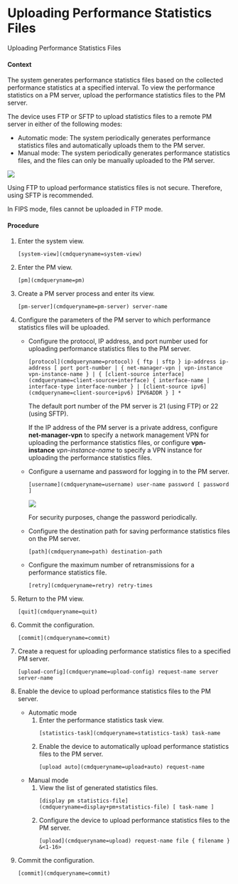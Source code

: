Uploading Performance Statistics Files
======================================

Uploading Performance Statistics Files

#### Context

The system generates performance statistics files based on the collected performance statistics at a specified interval. To view the performance statistics on a PM server, upload the performance statistics files to the PM server.

The device uses FTP or SFTP to upload statistics files to a remote PM server in either of the following modes:

* Automatic mode: The system periodically generates performance statistics files and automatically uploads them to the PM server.
* Manual mode: The system periodically generates performance statistics files, and the files can only be manually uploaded to the PM server.

![](public_sys-resources/note_3.0-en-us.png) 

Using FTP to upload performance statistics files is not secure. Therefore, using SFTP is recommended.

In FIPS mode, files cannot be uploaded in FTP mode.



#### Procedure

1. Enter the system view.
   
   
   ```
   [system-view](cmdqueryname=system-view)
   ```
2. Enter the PM view.
   
   
   ```
   [pm](cmdqueryname=pm)
   ```
3. Create a PM server process and enter its view.
   
   
   ```
   [pm-server](cmdqueryname=pm-server) server-name
   ```
4. Configure the parameters of the PM server to which performance statistics files will be uploaded.
   
   
   * Configure the protocol, IP address, and port number used for uploading performance statistics files to the PM server.
     ```
     [protocol](cmdqueryname=protocol) { ftp | sftp } ip-address ip-address [ port port-number | { net-manager-vpn | vpn-instance vpn-instance-name } | { [client-source interface](cmdqueryname=client-source+interface) { interface-name | interface-type interface-number } | [client-source ipv6](cmdqueryname=client-source+ipv6) IPV6ADDR } ] *
     ```
     
     The default port number of the PM server is 21 (using FTP) or 22 (using SFTP).
     
     If the IP address of the PM server is a private address, configure **net-manager-vpn** to specify a network management VPN for uploading the performance statistics files, or configure **vpn-instance** *vpn-instance-name* to specify a VPN instance for uploading the performance statistics files.
   * Configure a username and password for logging in to the PM server.
     ```
     [username](cmdqueryname=username) user-name password [ password ] 
     ```
     ![](public_sys-resources/note_3.0-en-us.png) 
     
     For security purposes, change the password periodically.
   * Configure the destination path for saving performance statistics files on the PM server.
     ```
     [path](cmdqueryname=path) destination-path
     ```
   * Configure the maximum number of retransmissions for a performance statistics file.
     ```
     [retry](cmdqueryname=retry) retry-times
     ```
5. Return to the PM view.
   
   
   ```
   [quit](cmdqueryname=quit)
   ```
6. Commit the configuration.
   
   
   ```
   [commit](cmdqueryname=commit)
   ```
7. Create a request for uploading performance statistics files to a specified PM server.
   
   
   ```
   [upload-config](cmdqueryname=upload-config) request-name server server-name
   ```
8. Enable the device to upload performance statistics files to the PM server.
   
   
   * Automatic mode
     1. Enter the performance statistics task view.
        ```
        [statistics-task](cmdqueryname=statistics-task) task-name
        ```
     2. Enable the device to automatically upload performance statistics files to the PM server.
        ```
        [upload auto](cmdqueryname=upload+auto) request-name
        ```
   * Manual mode
     1. View the list of generated statistics files.
        ```
        [display pm statistics-file](cmdqueryname=display+pm+statistics-file) [ task-name ]
        ```
     2. Configure the device to upload performance statistics files to the PM server.
        ```
        [upload](cmdqueryname=upload) request-name file { filename } &<1-16>
        ```
9. Commit the configuration.
   
   
   ```
   [commit](cmdqueryname=commit)
   ```